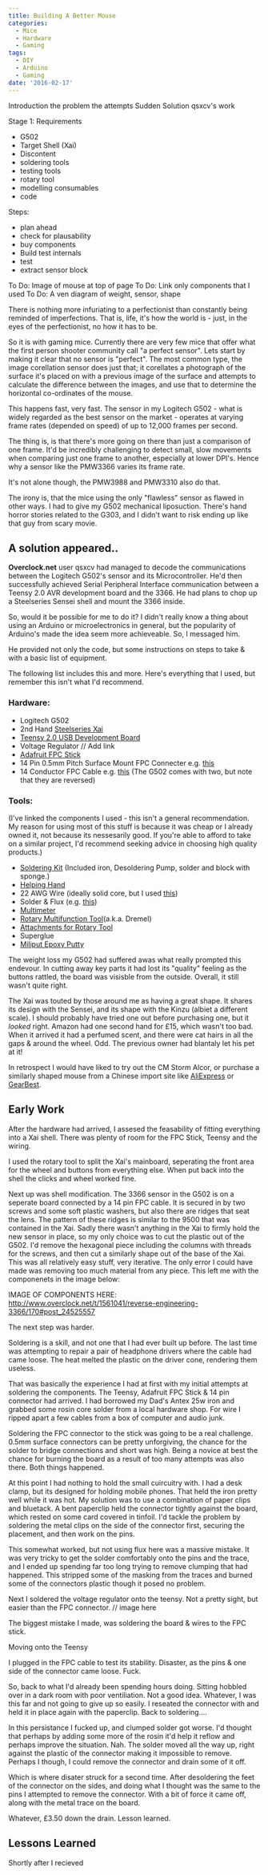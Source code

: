 ```yaml
---
title: Building A Better Mouse
categories:
  - Mice
  - Hardware
  - Gaming
tags:
  - DIY
  - Arduino
  - Gaming
date: '2016-02-17'
---
```


Introduction
    the problem
    the attempts
    Sudden Solution
        qsxcv's work

Stage 1: Requirements
* G502
* Target Shell (Xai)
* Discontent
* soldering tools
* testing tools
* rotary tool
* modelling consumables
* code

Steps:
* plan ahead
* check for plausability
* buy components
* Build test internals
* test
* extract sensor block

To Do: Image of mouse at top of page
To Do: Link only components that I used
To Do: A ven diagram of weight, sensor, shape


There is nothing more infuriating to a perfectionist than constantly being reminded of imperfections. That is, life, it's how the world is - just, in the eyes of the perfectionist, no how it has to be. 


So it is with gaming mice. Currently there are very few mice that offer what the first person shooter community call "a perfect sensor". Lets start by making it clear that no sensor is "perfect". The most common type, the image corellation sensor does just that; it corellates a photograph of the surface it's placed on with a previous image of the surface and attempts to calculate the difference between the images, and use that to determine the horizontal co-ordinates of the mouse.

This happens fast, very fast. The sensor in my Logitech G502 - what is widely regarded as the best sensor on the market - operates at varying frame rates (depended on speed) of up to 12,000 frames per second.

The thing is, is that there's more going on there than just a comparison of one frame. It'd be incredibly challenging to detect small, slow movements when comparing just one frame to another, especially at lower DPI's. Hence why a sensor like the PMW3366 varies its frame rate.

It's not alone though, the PMW3988 and PMW3310 also do that.


The irony is, that the mice using the only "flawless" sensor as flawed in other ways. I had to give my G502 mechanical liposuction. There's hand horror stories related to the G303, and I didn't want to risk ending up like that guy from scary movie.
<!--more-->

## A solution appeared..

**Overclock.net** user qsxcv had managed to decode the communications between the Logitech G502's sensor and its Microcontroller. He'd then successfully achieved Serial Peripheral Interface communication between a Teensy 2.0 AVR development board and the 3366. He had plans to chop up a Steelseries Sensei shell and mount the 3366 inside.

So, would it be possible for me to do it? I didn't really know a thing about using an Arduino or microelectronics in general, but the popularity of Arduino's made the idea seem more achieveable. So, I messaged him.

He provided not only the code, but some instructions on steps to take & with a basic list of equipment.

The following list includes this and more. Here's everything that I used, but remember this isn't what I'd recommend.

### Hardware: 
* Logitech G502
* 2nd Hand [Steelseries Xai](http://www.amazon.co.uk/gp/product/B00YUJ6OSE)
* [Teensy 2.0 USB Development Board](https://www.pjrc.com/store/teensy.html)
* Voltage Regulator // Add link
* [Adafruit FPC Stick](https://www.adafruit.com/products/1325)
* 14 Pin 0.5mm Pitch Surface Mount FPC Connecter e.g. [this](https://www.digikey.com/product-detail/en/SFV14R-1STE1HLF/609-4309-1-ND/2626760)
* 14 Conductor FPC Cable e.g. [this](https://www.digikey.com/product-detail/en/687614050002/732-3559-ND/2811281) (The G502 comes with two, but note that they are reversed)

### Tools:
(I've linked the components I used - this isn't a general recommendation. My reason for using most of this stuff is because it was cheap or I already owned it, not because its nessesarily good. If you're able to afford to take on a similar project, I'd recommend seeking advice in choosing high quality products.)
* [Soldering Kit](http://www.maplin.co.uk/p/maplin-40w-mains-soldering-iron-kit-n72hy) (Included iron, Desoldering Pump, solder and block with sponge.)
* [Helping Hand](http://www.amazon.co.uk/gp/product/B001BMSBD4)
* 22 AWG Wire (ideally solid core, but I used [this](http://uk.farnell.com/adafruit-industries/153/wire-bundle-breadboard/dp/2409349))
* Solder & Flux (e.g. [this](http://www.amazon.co.uk/gp/product/B00KCL61M8))
* [Multimeter](http://www.amazon.co.uk/gp/product/B00YUJ6OSE)
* [Rotary Multifunction Tool](http://www.amazon.co.uk/gp/product/B00H7ZCYMI)(a.k.a. Dremel)
* [Attachments for Rotary Tool](http://www.clasohlson.com/uk/215-Piece-Accessory-Set/30-9461)
* Superglue
* [Miliput Epoxy Putty](http://www.amazon.co.uk/dp/B002CSX7Z8/)

The weight loss my G502 had suffered awas what really prompted this endevour. In cutting away key parts it had lost its "quality" feeling as the buttons rattled, the board was visisble from the outside. Overall, it still wasn't quite right.

The Xai was touted by those around me as having a great shape. It shares its design with the Sensei, and its shape with the Kinzu (albiet a different scale). I should probably have tried one out before purchasing one, but it *looked* right. Amazon had one second hand for £15, which wasn't too bad. When it arrived it had a perfumed scent, and there  were cat hairs in all the gaps & around the wheel. Odd. The previous owner had blantaly let his pet at it!

In retrospect I would have liked to try out the CM Storm Alcor, or purchase a similarly shaped mouse from a Chinese import site like [AliExpress](http://www.aliexpress.com/) or [GearBest](http://www.gearbest.com/).

## Early Work
After the hardware had arrived, I assesed the feasability of fitting everything into a Xai shell. There was plenty of room for the FPC Stick, Teensy and the wiring.

I used the rotary tool to split the Xai's mainboard, seperating the front area for the wheel and buttons from everything else. When put back into the shell the clicks and wheel worked fine.

Next up was shell modification. The 3366 sensor in the G502 is on a seperate board connected by a 14 pin FPC cable. It is secured in by two screws and some soft plastic washers, but also there are ridges that seat the lens. The pattern of these ridges is similar to the 9500 that was contained in the Xai.
Sadly there wasn't anything in the Xai to firmly hold the new sensor in place, so my only choice was to cut the plastic out of the G502. I'd remove the hexagonal piece including the columns with threads for the screws, and then cut a similarly shape out of the base of the Xai. This was all relatively easy stuff, very iterative. The only error I could have made was removing too much material from any piece. This left me with the componenets in the image below:

IMAGE OF COMPONENTS HERE: http://www.overclock.net/t/1561041/reverse-engineering-3366/170#post_24525557

The next step was harder.

Soldering is a skill, and not one that I had ever built up before. The last time was attempting to repair a pair of headphone drivers where the cable had came loose. The heat melted the plastic on the driver cone, rendering them useless.

That was basically the experience I had at first with my initial attempts at soldering the components. The Teensy, Adafruit FPC Stick & 14 pin connector had arrived. I had borrowed my Dad's Antex 25w iron and grabbed some rosin core solder from a local hardware shop. For wire I ripped apart a few cables from a box of computer and audio junk.

Soldering the FPC connector to the stick was going to be a real challenge. 0.5mm surface connectors can be pretty unforgiving, the chance for the solder to bridge connections and short was high. Being a novice at best the chance for burning the board as a result of too many attempts was also there. Both things happened.

At this point I had nothing to hold the small cuircuitry with. I had a desk clamp, but its designed for holding mobile phones. That held the iron pretty well while it was hot. My solution was to use a combination of paper clips and bluetack. A bent paperclip held the connector tightly against the board, which rested on some card covered in tinfoil. I'd tackle the problem by soldering the metal clips on the side of the connector first, securing the placement, and then work on the pins.

This somewhat worked, but not using flux here was a massive mistake. It was very tricky to get the solder comfortably onto the pins and the trace, and I ended up spending far too long trying to remove clumping that had happened. This stripped some of the masking from the traces and burned some of the connectors plastic though it posed no problem.

Next I soldered the voltage regulator onto the teensy. Not a pretty sight, but easier than the FPC connector.
    // image here

The biggest mistake I made, was soldering the board & wires to the FPC stick. 

Moving onto the Teensy 

I plugged in the FPC cable to test its stability. Disaster, as the pins & one side of the connector came loose. Fuck.

So, back to what I'd already been spending hours doing. Sitting hobbled over in a dark room with poor ventiliation. Not a good idea. Whatever, I was this far and not going to give up so easily. I reseated the connector with and held it in place again with the paperclip. Back to soldering....

In this persistance I fucked up, and clumped solder got worse. I'd thought that perhaps by adding some more of the rosin it'd help it reflow and perhaps improve the situation. Nah. The solder moved all the way up, right against the plastic of the connector making it impossible to remove. Perhaps I though, I could remove the connector and drain some of it off.

Which is where disater struck for a second time. After desoldering the feet of the connector on the sides, and doing what I thought was the same to the pins I attempted to remove the connector. With a bit of force it came off, along with the metal trace on the board.

Whatever, £3.50 down the drain. Lesson learned.

## Lessons Learned

Shortly after I recieved 
